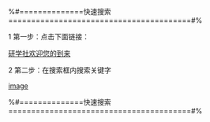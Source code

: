 




%#==============快速搜索========================================#%


1 第一步：点击下面链接：


[研学社欢迎您的到来](https://mbd.pub/o/author-aWWbk2hqZQ==/work)


2 第二步：在搜索框内搜索关键字


[image](https://github.com/taoran1998/-/blob/main/1.png)



%#==============快速搜索========================================#%

